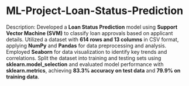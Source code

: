# ML-Project-Loan-Status-Prediction
Description:
Developed a **Loan Status Prediction** model using **Support Vector Machine (SVM)** to classify loan approvals based on applicant details. Utilized a dataset with **614 rows and 13 columns** in CSV format,
applying **NumPy** and **Pandas** for data preprocessing and analysis. Employed **Seaborn** for data visualization to identify key trends and correlations.
Split the dataset into training and testing sets using **sklearn.model_selection** and evaluated model performance with **sklearn.metrics**,
achieving **83.3% accuracy on test data** and **79.9% on training data**.
